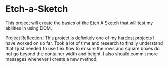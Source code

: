 # Etch-a-Sketch

This project will create the basics of the Etch A Sketch that will test my
abilities in using DOM.

Project Reflection: This project is definitely one of my hardest projects
I have worked on so far. Took a lot of time and research to finally understand
that I just needed to use flex flow to ensure the rows and square boxes
do not go beyond the container width and height. I also should commit
more messages whenever I create a new method.